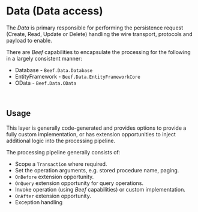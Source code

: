 ﻿# Data (Data access)

The _Data_ is primary responsible for performing the persistence request (Create, Read, Update or Delete) handling the wire transport, protocols and payload to enable. 

There are _Beef_ capabilities to encapsulate the processing for the following in a largely consistent manner:
- Database - `Beef.Data.Database`
- EntityFramework - `Beef.Data.EntityFrameworkCore`
- OData - `Beef.Data.OData`

<br>

## Usage
 
This layer is generally code-generated and provides options to provide a fully custom implementation, or has extension opportunities to inject additional logic into the processing pipeline.

The processing pipeline generally consists of:
- Scope a `Transaction` where required.
- Set the operation arguments, e.g. stored procedure name, paging.
- `OnBefore` extension opportunity.
- `OnQuery` extension opportunity for query operations.
- Invoke operation (using _Beef_ capabilities) or custom implementation.
- `OnAfter` extension opportunity.
- Exception handling
